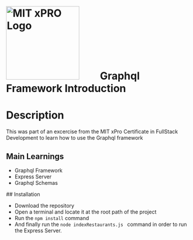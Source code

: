 # <img src="https://globalalumni.xpro.mit.edu/wp-content/uploads/2020/03/main-nav-logo.png" alt="MIT xPRO Logo" style="float: center; margin-right: 50px;" width="200"/>  Graphql Framework Introduction

# Description
This was part of an excercise from the MIT xPro Certificate in FullStack Development to learn how to use the Graphql framework


## Main Learnings 
* Graphql Framework
* Express Server
* Graphql Schemas

## Installation
* Download the repository
* Open a terminal and locate it at the root path of the project
* Run the <code>npm install</code> command
* And finally run the <code>node indexRestaurants.js </code> command in order to run the Express Server.

